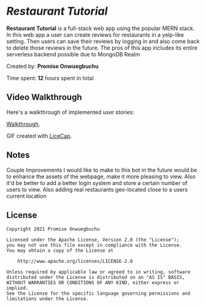 # *Restaurant Tutorial*

**Restaurant Tutorial** is a full-stack web app using the popular MERN stack. In this web app a user can create reviews for restaurants in a yelp-like setting. Then users can save their reviews by logging in and also come back to delete those reviews in the future. The pros of this app includes its entire serverless backend possible due to MongoDB Realm

Created by: **Promise Onwuegbuchu**

Time spent: **12** hours spent in total


## Video Walkthrough

Here's a walkthrough of implemented user stories:

[Walkthrough](https://imgur.com/oSQ8b9H).

GIF created with [LiceCap](http://www.cockos.com/licecap/).

## Notes

Couple Improvements I would like to make to this bot in the future would be to enhance the assets of the webpage, make it more pleasing to view. Also it'd be better to add a better login system and store a certain number of users to view. Also adding real restaurants geo-located close to a users current location

## License

    Copyright 2021 Promise Onwuegbuchu

    Licensed under the Apache License, Version 2.0 (the "License");
    you may not use this file except in compliance with the License.
    You may obtain a copy of the License at

        http://www.apache.org/licenses/LICENSE-2.0

    Unless required by applicable law or agreed to in writing, software
    distributed under the License is distributed on an "AS IS" BASIS,
    WITHOUT WARRANTIES OR CONDITIONS OF ANY KIND, either express or implied.
    See the License for the specific language governing permissions and
    limitations under the License.
